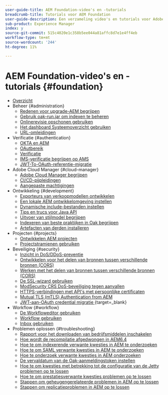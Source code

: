 ```yaml
---
user-guide-title: AEM Foundation-video's en -tutorials
breadcrumb-title: Tutorials voor AEM Foundation
user-guide-description: Een verzameling video's en tutorials voor Adobe Experience Manager Foundation.
sub-product: Experience Manager
index: y
source-git-commit: 515c4020e1c358b5ee044a81affc8d7e1e4ff4eb
workflow-type: tm+mt
source-wordcount: '244'
ht-degree: 11%

---
```



# AEM Foundation-video&#39;s en -tutorials {#foundation}

+ [Overzicht](./overview.md)
+ Beheer {#administration}
   + [Redenen voor upgrade-AEM begrijpen](./administration/understand-reasons-to-upgrade.md)
   + [Gebruik oak-run.jar om indexen te beheren](./administration/use-oak-run-jar-to-manage-indexes.md)
   + [Onlinerevisie opschonen gebruiken](./administration/use-online-revision-clean-up.md)
   + [Het dashboard Systeemoverzicht gebruiken](./administration/use-the-system-overview-dashboard.md)
   + [URL-omleidingen](./administration/url-redirection.md)
+ Verificatie {#authentication}
   + [OKTA en AEM](authentication/okta-saml-integration.md)
   + [OAutbereik](authentication/oauth-code-sample-develop.md)
   + [Verificatie](authentication/authentication-support-article-understand.md)
   + [IMS-verificatie begrijpen op AMS](authentication/adobe-ims-authentication-technical-video-understand.md)
   + [JWT-To-OAuth-referentie-migratie](authentication/jwt-to-oauth-migration.md)
+ Adobe Cloud Manager {#cloud-manager}
   + [Adobe Cloud Manager begrijpen](./cloud-manager/understand-cloud-manager-for-aem.md)
   + [CI/CD-pijpleidingen](./cloud-manager/use-the-cicd-pipeline-in-cloud-manager-for-aem.md)
   + [Aangepaste machtigingen](./cloud-manager/cloud-permissions.md)
+ Ontwikkeling {#development}
   + [Exporteurs van verkoopmodellen ontwikkelen](./development/develop-sling-model-exporter.md)
   + [Een lokale AEM ontwikkelomgeving instellen](./development/set-up-a-local-aem-development-environment.md)
   + [Dynamische include-bestanden instellen](./development/set-up-sling-dynamic-include.md)
   + [Tips en trucs voor Java API](./development/understand-java-api-best-practices.md)
   + [Uitvoer van stijlmodel begrijpen](./development/understand-sling-model-exporter.md)
   + [Indexeren van beste praktijken in Oak begrijpen](./development/understand-indexing-best-practices.md)
   + [Artefacten van derden installeren](./development/install-third-party-artifacts.md)
+ Projecten {#projects}
   + [Ontwikkelen AEM projecten](./projects/develop-aem-projects.md)
   + [Projectstramienen gebruiken](./projects/use-project-masters.md)
+ Beveiliging {#security}
   + [Inzicht in DoS/DDoS-preventie](./security/understanding-dos-and-prevention-approaches.md)
   + [Ontwikkelen voor het delen van bronnen tussen verschillende bronnen (CORS)](./security/develop-for-cross-origin-resource-sharing.md)
   + [Werken met het delen van bronnen tussen verschillende bronnen (CORS)](./security/understand-cross-origin-resource-sharing.md)
   + [De SSL-wizard gebruiken](./security/use-the-ssl-wizard.md)
   + [ModSecurity CRS DoS-beveiliging tegen aanvallen](./security/modsecurity-crs-dos-attack-protection.md)
   + [HTTPS-verbindingen met API&#39;s met persoonlijke certificaten](./security/call-internal-apis-having-private-certificate.md)
   + [Mutual TLS (mTLS) Authentication from AEM](./security/mutual-tls-authentication.md)
   + [ JWT-aan-OAuth credential migratie ](https://experienceleague.adobe.com/en/docs/experience-manager-learn/foundation/authentication/jwt-to-oauth-migration) {target=_blank}
+ Workflow {#workflow}
   + [De Workfloweditor gebruiken](./workflow/use-the-workflow-editor.md)
   + [Workflow gebruiken](./workflow/use-workflow.md)
   + [Inbox gebruiken](./workflow/use-the-inbox.md)
+ Problemen oplossen {#troubleshooting}
   + [Rapport voor het downloaden van bedrijfsmiddelen inschakelen](./troubleshooting/how-to-enable-asset-download-report.md)
   + [Hoe wordt de recompilatie afgedwongen in AEM6.4](./troubleshooting/how-to-force-recompilation.md)
   + [Hoe te om indexerende verwante kwesties in AEM te onderzoeken](./troubleshooting/how-to-investigate-indexing-related-issues.md)
   + [Hoe te om SAML verwante kwesties in AEM te onderzoeken](./troubleshooting/how-to-investigate-saml-related-issues.md)
   + [Hoe te onderzoek verwante kwesties in AEM onderzoeken](./troubleshooting/how-to-investigate-search-related-issues.md)
   + [De vervaldatum van de Oak-aanmeldingstoken instellen](./troubleshooting/how-to-set-the-oak-login-token-session-expiration.md)
   + [Hoe te om kwesties met betrekking tot de configuratie van de Jetty problemen op te lossen](./troubleshooting/how-to-troubleshoot-issues-related-to-jetty-configuration.md)
   + [Hoe te om prestatiesverwante kwesties problemen op te lossen](./troubleshooting/how-to-troubleshoot-performance-related-issues.md)
   + [Stappen om geheugengerelateerde problemen in AEM op te lossen](./troubleshooting/steps-to-resolve-memory-related-issues.md)
   + [Stappen om replicatieproblemen in AEM op te lossen](./troubleshooting/steps-to-resolve-replication-issues.md)
